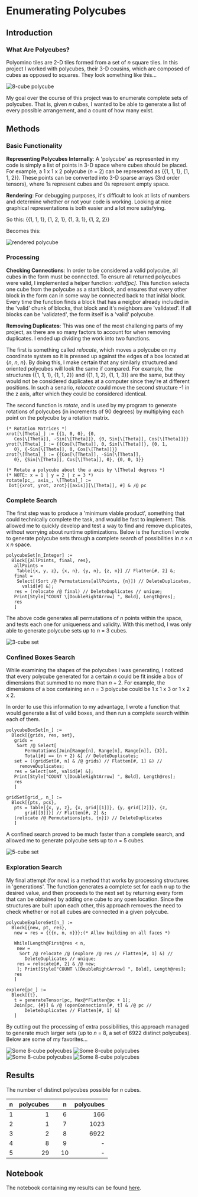 # Enumerating Polycubes

## Introduction
### What Are Polycubes?
Polyomino tiles are 2-D tiles formed from a set of *n* square tiles. In this project I worked with polycubes, their 3-D cousins, which are composed of cubes as opposed to squares. They look something like this...

![8-cube polycube][1]

My goal over the course of this project was to enumerate complete sets of polycubes. That is, given *n* cubes, I wanted to be able to generate a list of every possible arrangement, and a count of how many exist. 

## Methods

### Basic Functionality

__Representing Polycubes Internally__: A 'polycube' as represented in my code is simply a list of points in 3-D space where cubes should be placed. For example, a 1 x 1 x 2 polycube (*n* = 2) can be represented as {{1, 1, 1}, {1, 1, 2}}. These points can be converted into 3-D sparse arrays (3rd order tensors), where 1s represent cubes and 0s represent empty space.

__Rendering__: For debugging purposes, it's difficult to look at lists of numbers and determine whether or not your code is working. Looking at nice graphical representations is both easier and a lot more satisfying.

So this: {{1, 1, 1}, {1, 2, 1}, {1, 3, 1}, {1, 2, 2}} 

Becomes this:

![rendered polycube][8]

### Processing

__Checking Connections__: In order to be considered a valid polycube, all cubes in the form must be connected. To ensure all returned polycubes were valid, I implemented a helper function: *valid\[pc\]*. This function selects one cube from the polycube as a start block, and ensures that every other block in the form can in some way be connected back to that initial block. Every time the function finds a block that has a neigbor already included in the 'valid' chunk of blocks, that block and it's neighbors are 'validated'. If all blocks can be 'validated', the form itself is a 'valid' polycube.

 __Removing Duplicates__: This was one of the most challenging parts of my project, as there are so many factors to account for when removing duplicates. I ended up dividing the work into two functions. 
 
 The first is something called *relocate*, which moves a polycube on my coordinate system so it is pressed up against the edges of a box located at {*n*, *n*, *n*}. By doing this, I make certain that any similarly structured and oriented polycubes will look the same if compared. For example, the structures {{1, 1, 1}, {1, 1, 2}} and {{1, 1, 2}, {1, 1, 3}} are the same, but they would not be considered duplicates at a computer since they're at different positions. In such a senario, *relocate* could move the second structure -1 in the z axis, after which they could be considered identical.
 
 The second function is *rotate*, and is used by my program to generate rotations of polycubes (in increments of 90 degrees) by multiplying each point on the polycube by a rotation matrix.
    
    (* Rotation Matrices *)
    xrot[\[Theta]_] := {{1, 0, 0}, {0, 
       Cos[\[Theta]], -Sin[\[Theta]]}, {0, Sin[\[Theta]], Cos[\[Theta]]}}
    yrot[\[Theta]_] := {{Cos[\[Theta]], 0, Sin[\[Theta]]}, {0, 1, 
       0}, {-Sin[\[Theta]], 0, Cos[\[Theta]]}}
    zrot[\[Theta]_] := {{Cos[\[Theta]], -Sin[\[Theta]], 
       0}, {Sin[\[Theta]], Cos[\[Theta]], 0}, {0, 0, 1}}
    
    (* Rotate a polycube about the a axis by \[Theta] degrees *)
    (* NOTE: x = 1 | y = 2 | z = 3 *)
    rotate[pc_, axis_, \[Theta]_] :=  
     Dot[{xrot, yrot, zrot}[[axis]][\[Theta]], #] & /@ pc

### Complete Search
The first step was to produce a 'minimum viable product', something that could technically complete the task, and would be fast to implement. This allowed me to quickly develop and test a way to find and remove duplicates, without worrying about runtime optimizations. Below is the function I wrote to generate polycube sets through a complete search of possibilities in *n* x *n* x *n* space. 

    polycubeSet[n_Integer] := 
      Block[{allPoints, final, res}, 
       allPoints = 
        Table[{x, y, z}, {x, n}, {y, n}, {z, n}] // Flatten[#, 2] &;
       final = 
        Select[(Sort /@ Permutations[allPoints, {n}]) // DeleteDuplicates,
          valid[#] &];
       res = (relocate /@ final) // DeleteDuplicates // unique;
       Print[Style["COUNT \[DoubleRightArrow] ", Bold], Length@res];
       res
       ]
       
The above code generates all permutations of *n* points within the space, and tests each one for uniqueness and validity. With this method, I was only able to generate polycube sets up to *n* = 3 cubes.

![3-cube set][2]

### Confined Boxes Search
While examining the shapes of the polycubes I was generating, I noticed that every polycube generated for a certain *n* could be fit inside a box of dimensions that summed to no more than *n* + 2. For example, the dimensions of a box containing an *n* = 3 polycube could be 1 x 1 x 3 or 1 x 2 x 2.

In order to use this information to my advantage, I wrote a function that would generate a list of valid boxes, and then run a complete search within each of them. 

    polycubeBoxSet[n_] := 
      Block[{grids, res, set},
       grids = 
        Sort /@ Select[
           Permutations[Join[Range[n], Range[n], Range[n]], {3}], 
           Total[#] == (n + 2) &] // DeleteDuplicates;
       set = ((gridSet[#, n] & /@ grids) // Flatten[#, 1] &) // 
         removeDuplicates;
       res = Select[set, valid[#] &];
       Print[Style["COUNT \[DoubleRightArrow] ", Bold], Length@res];
       res
       ]

    gridSet[grid_, n_] := 
      Block[{pts, pcs}, 
       pts = Table[{x, y, z}, {x, grid[[1]]}, {y, grid[[2]]}, {z, 
           grid[[3]]}] // Flatten[#, 2] &;
       (relocate /@ Permutations[pts, {n}]) // DeleteDuplicates
       ]      

A confined search proved to be much faster than a complete search, and allowed me to generate polycube sets up to *n* = 5 cubes.

![5-cube set][3]

### Exploration Search
My final attempt (for now) is a method that works by processing structures in 'generations'. The function generates a complete set for each *n* up to the desired value, and then proceeds to the next set by returning every form that can be obtained by adding one cube to any open location. Since the structures are built upon each other, this approach removes the need to check whether or not all cubes are connected in a given polycube.
    
    polycubeExploreSet[n_] := 
      Block[{new, pt, res},
       new = res = {{{n, n, n}}};(* Allow building on all faces *)
       
       While[Length@First@res < n,
        new = 
         Sort /@ relocate /@ (explore /@ res // Flatten[#, 1] &) // 
           DeleteDuplicates // unique;
        res = relocate[#, 2] & /@ new;
        ]; Print[Style["COUNT \[DoubleRightArrow] ", Bold], Length@res]; 
       res
       ]
   
    explore[pc_] := 
      Block[{t},
       t = generateTensor[pc, Max@*Flatten@pc + 1];
       Join[pc, {#}] & /@ (openConnections[#, t] & /@ pc // 
           DeleteDuplicates // Flatten[#, 1] &) 
       ]

By cutting out the processing of extra possibilities, this approach managed to generate much larger sets (up to *n* = 8, a set of 6922 distinct polycubes). Below are some of my favorites...

![Some 8-cube polycubes][4]
![Some 8-cube polycubes][5]
![Some 8-cube polycubes][6]
![Some 8-cube polycubes][7]

## Results
The number of distinct polycubes possible for *n* cubes.

| n 	| polycubes 	|   	| n  	| polycubes 	|
|:---:	|-----------:	|---	|:----:	|---------:	    |
| 1 	|         1 	|   	| 6  	|       166 	|
| 2 	|         1 	|   	| 7  	|      1023 	|
| 3 	|         2 	|   	| 8  	|      6922 	|
| 4 	|         8 	|   	| 9  	|       - 	    |
| 5 	|        29 	|   	| 10 	|       - 	    |

## Notebook
The notebook containing my results can be found <a href="https://github.com/noelle-crawfish/Enumerating-Polycubes/tree/master/Final%20Project/Final%20Submission">here</a>.


[1]: https://github.com/noelle-crawfish/Enumerating-Polycubes/blob/master/Wolfram%20Community%20Post/images/8cube.png?raw=true
[2]: https://github.com/noelle-crawfish/Enumerating-Polycubes/blob/master/Wolfram%20Community%20Post/images/3cube.png?raw=true
[3]: https://github.com/noelle-crawfish/Enumerating-Polycubes/blob/master/Wolfram%20Community%20Post/images/5cubes.png?raw=true
[4]: https://github.com/noelle-crawfish/Enumerating-Polycubes/blob/master/Wolfram%20Community%20Post/images/8cubes1.png?raw=true
[5]: https://github.com/noelle-crawfish/Enumerating-Polycubes/blob/master/Wolfram%20Community%20Post/images/8cubes2.png?raw=true
[6]: https://github.com/noelle-crawfish/Enumerating-Polycubes/blob/master/Wolfram%20Community%20Post/images/8cubes3.png?raw=true
[7]: https://github.com/noelle-crawfish/Enumerating-Polycubes/blob/master/Wolfram%20Community%20Post/images/8cubes4.png?raw=true
[8]: https://github.com/noelle-crawfish/Enumerating-Polycubes/blob/master/Wolfram%20Community%20Post/images/4omino.png?raw=true
